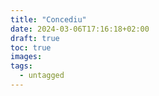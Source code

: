 ```yaml
---
title: "Concediu"
date: 2024-03-06T17:16:18+02:00
draft: true
toc: true
images:
tags: 
  - untagged
---
```


